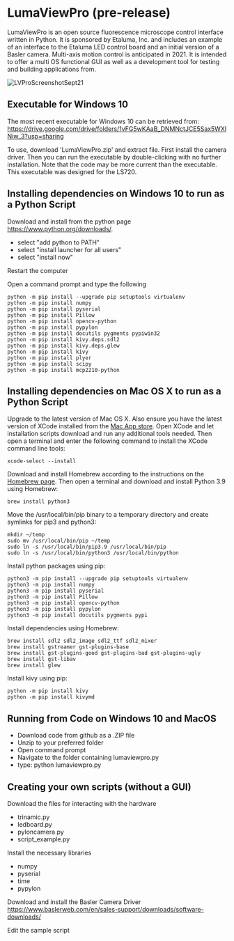 # LumaViewPro (pre-release)
LumaViewPro is an open source fluorescence microscope control interface written in Python.  It is sponsored by Etaluma, Inc. and includes an example of an interface to the Etaluma LED control board and an initial version of a Basler camera.  Multi-axis motion control is anticipated in 2021. It is intended to offer a multi OS functional GUI as well as a development tool for testing and building applications from.

![LVProScreenshotSept21](https://user-images.githubusercontent.com/74261093/132131289-ce4dce0b-3fcc-4d69-8dba-0862944329d9.png)


## Executable for Windows 10

The most recent executable for Windows 10 can be retrieved from:
https://drive.google.com/drive/folders/1vFG5wKAaB_DNMNctJCE5Sax5WXlNiw_3?usp=sharing

To use, download 'LumaViewPro.zip' and extract file. First install the camera driver. Then you can run the executable by double-clicking with no further installation. Note that the code may be more current than the executable. This executable was designed for the LS720.

## Installing dependencies on Windows 10 to run as a Python Script
Download and install from the python page https://www.python.org/downloads/.
- select "add python to PATH"
- select "install launcher for all users"
- select "install now"

Restart the computer

Open a command prompt and type the following
```
python -m pip install --upgrade pip setuptools virtualenv
python -m pip install numpy
python -m pip install pyserial
python -m pip install Pillow
python -m pip install opencv-python
python -m pip install pypylon
python -m pip install docutils pygments pypiwin32
python -m pip install kivy.deps.sdl2
python -m pip install kivy.deps.glew
python -m pip install kivy
python -m pip install plyer
python -m pip install scipy
python -m pip install mcp2210-python
```

## Installing dependencies on Mac OS X to run as a Python Script
Upgrade to the latest version of Mac OS X.  Also ensure you have the latest version of XCode installed from the [Mac App store](https://apps.apple.com/us/app/xcode/id497799835?mt=12).  Open XCode and let installation scripts download and run any additional tools needed.  Then open a terminal and enter the following command to install the XCode command line tools:

```
xcode-select --install
```

Download and install Homebrew according to the instructions on the [Homebrew page](https://brew.sh).  Then open a terminal and download and install Python 3.9 using Homebrew:
```
brew install python3
```

Move the /usr/local/bin/pip binary to a temporary directory and create symlinks for pip3 and python3:

```
mkdir ~/temp
sudo mv /usr/local/bin/pip ~/temp
sudo ln -s /usr/local/bin/pip3.9 /usr/local/bin/pip
sudo ln -s /usr/local/bin/python3 /usr/local/bin/python
```

Install python packages using pip:
```
python3 -m pip install --upgrade pip setuptools virtualenv
python3 -m pip install numpy
python3 -m pip install pyserial
python3 -m pip install Pillow
python3 -m pip install opencv-python
python3 -m pip install pypylon
python3 -m pip install docutils pygments pypi
```

Install dependencies using Homebrew:
```
brew install sdl2 sdl2_image sdl2_ttf sdl2_mixer
brew install gstreamer gst-plugins-base
brew install gst-plugins-good gst-plugins-bad gst-plugins-ugly
brew install gst-libav
brew install glew
```

Install kivy using pip:
```
python -m pip install kivy
python -m pip install kivymd
```

## Running from Code on Windows 10 and MacOS

* Download code from github as a .ZIP file
* Unzip to your preferred folder
* Open command prompt
* Navigate to the folder containing lumaviewpro.py
* type: python lumaviewpro.py


## Creating your own scripts (without a GUI)

Download the files for interacting with the hardware
* trinamic.py
* ledboard.py
* pyloncamera.py
* script_example.py

Install the necessary libraries
* numpy
* pyserial
* time
* pypylon

Download and install the Basler Camera Driver
https://www.baslerweb.com/en/sales-support/downloads/software-downloads/

Edit the sample script
